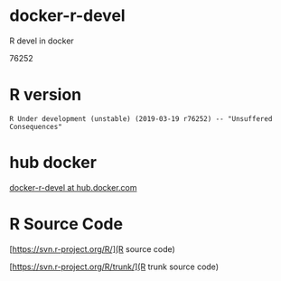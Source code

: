 docker-r-devel
==============

R devel in docker

76252

R version
=========

```
R Under development (unstable) (2019-03-19 r76252) -- "Unsuffered Consequences"
```

hub docker
==========

[docker-r-devel at hub.docker.com](https://hub.docker.com/r/manabuishii/docker-r-devel/)

R Source Code
=============

[https://svn.r-project.org/R/](R source code)

[https://svn.r-project.org/R/trunk/](R trunk source code)
